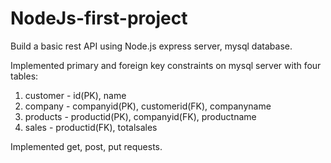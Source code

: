 # NodeJs-first-project
Build a basic rest API using Node.js express server, mysql database. 

Implemented primary and foreign key constraints on mysql server with four tables:
1. customer - id(PK), name
2. company - companyid(PK), customerid(FK), companyname
3. products - productid(PK), companyid(FK), productname
4. sales - productid(FK), totalsales

Implemented get, post, put requests.
